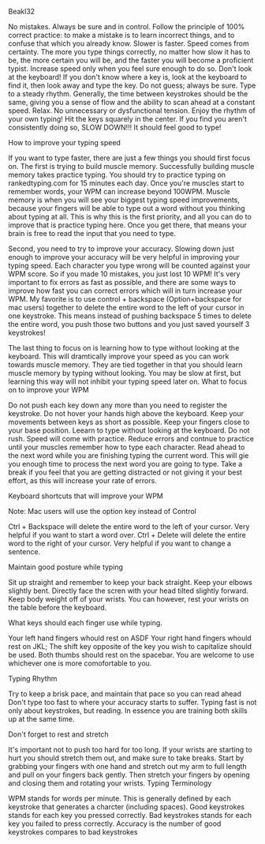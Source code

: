 Beakl32

  No mistakes. Always be sure and in control. Follow the principle of 100% correct practice: to make a mistake is to learn incorrect things, and to confuse that which you already know.
  Slower is faster. Speed comes from certainty. The more you type things correctly, no matter how slow it has to be, the more certain you will be, and the faster you will become a proficient typist. Increase speed only when you feel sure enough to do so.
  Don't look at the keyboard! If you don't know where a key is, look at the keyboard to find it, then look away and type the key. Do not guess; always be sure.
  Type to a steady rhythm. Generally, the time between keystrokes should be the same, giving you a sense of flow and the ability to scan ahead at a constant speed.
  Relax. No unnecessary or dysfunctional tension. Enjoy the rhythm of your own typing!
  Hit the keys squarely in the center. If you find you aren't consistently doing so, SLOW DOWN!!! It should feel good to type!
  
  
  How to improve your typing speed

If you want to type faster, there are just a few things you should first focus on. The first is trying to build muscle memory. Successfully building muscle memory takes practice typing. You should try to practice typing on rankedtyping.com for 15 minutes each day. Once you're muscles start to remember words, your WPM can increase beyond 100WPM. Muscle memory is when you will see your biggest typing speed improvements, because your fingers will be able to type out a word without you thinking about typing at all. This is why this is the first priority, and all you can do to improve that is practice typing here. Once you get there, that means your brain is free to read the input that you need to type.

Second, you need to try to improve your accuracy. Slowing down just enough to improve your accuracy will be very helpful in improving your typing speed. Each character you type wrong will be counted against your WPM score. So if you made 10 mistakes, you just lost 10 WPM! It's very important to fix errors as fast as possible, and there are some ways to improve how fast you can correct errors which will in turn increase your WPM. My favorite is to use control + backspace (Option+backspace for mac users) together to delete the entire word to the left of your cursor in one keystroke. This means instead of pushing backspace 5 times to delete the entire word, you push those two buttons and you just saved yourself 3 keystrokes!

The last thing to focus on is learning how to type without looking at the keyboard. This will dramtically improve your speed as you can work towards muscle memory. They are tied together in that you should learn muscle memory by typing without looking. You may be slow at first, but learning this way will not inhibit your typing speed later on.
What to focus on to improve your WPM

  Do not push each key down any more than you need to register the keystroke.
  Do not hover your hands high above the keyboard.
  Keep your movements between keys as short as possible.
  Keep your fingers close to your base position.
  Leearn to type without looking at the keyboard.
  Do not rush. Speed will come with practice. Reduce errors and contnue to practice until your muscles remember how to type each character.
  Read ahead to the next word while you are finishing typing the current word. This will gie you enough time to process the next word you are going to type.
  Take a break if you feel that you are getting distracted or not giving it your best effort, as this will increase your rate of errors.

Keyboard shortcuts that will improve your WPM

Note: Mac users will use the option key instead of Control

  Ctrl + Backspace will delete the entire word to the left of your cursor. Very helpful if you want to start a word over.
  Ctrl + Delete will delete the entire word to the right of your cursor. Very helpful if you want to change a sentence.

Maintain good posture while typing

  Sit up straight and remember to keep your back straight.
  Keep your elbows slightly bent.
  Directly face the scren with your head tilted slightly forward.
  Keep body weight off of your wrists. You can however, rest your wrists on the table before the keyboard.

What keys should each finger use while typing.

  Your left hand fingers whould rest on ASDF
  Your right hand fingers whould rest on JKL;
  The shift key opposite of the key you wish to capitalize should be used.
  Both thumbs should rest on the spacebar. You are welcome to use whichever one is more comofortable to you.

Typing Rhythm

  Try to keep a brisk pace, and maintain that pace so you can read ahead
  Don't type too fast to where your accuracy starts to suffer.
  Typing fast is not only about keystrokes, but reading. In essence you are training both skills up at the same time.

Don't forget to rest and stretch

It's important not to push too hard for too long. If your wrists are starting to hurt you should stretch them out, and make sure to take breaks. Start by grabbing your fingers with one hand and stretch out my arm to full length and pull on your fingers back gently. Then stretch your fingers by opening and closing them and rotating your wrists.
Typing Terminology

  WPM stands for words per minute. This is generally defined by each keystroke that generates a charcter (including spaces).
  Good keystrokes stands for each key you pressed correctly.
  Bad keystrokes stands for each key you failed to press correctly.
  Accuracy is the number of good keystrokes compares to bad keystrokes

